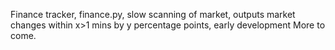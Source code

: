 Finance tracker, finance.py, slow scanning of market, outputs market changes within x>1 mins by y percentage points, early development
More to come.
